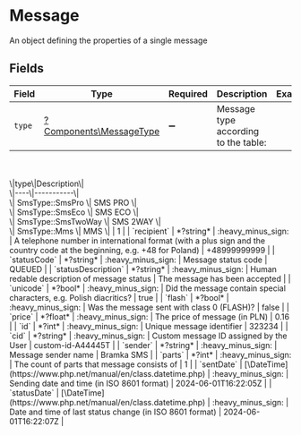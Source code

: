 # Message

An object defining the properties of a single message


## Fields

| Field                                                                                                                                                                                                                 | Type                                                                                                                                                                                                                  | Required                                                                                                                                                                                                              | Description                                                                                                                                                                                                           | Example                                                                                                                                                                                                               |
| --------------------------------------------------------------------------------------------------------------------------------------------------------------------------------------------------------------------- | --------------------------------------------------------------------------------------------------------------------------------------------------------------------------------------------------------------------- | --------------------------------------------------------------------------------------------------------------------------------------------------------------------------------------------------------------------- | --------------------------------------------------------------------------------------------------------------------------------------------------------------------------------------------------------------------- | --------------------------------------------------------------------------------------------------------------------------------------------------------------------------------------------------------------------- |
| `type`                                                                                                                                                                                                                | [?Components\MessageType](../../Models/Components/MessageType.md)                                                                                                                                                     | :heavy_minus_sign:                                                                                                                                                                                                    | Message type according to the table:<br/><br/>\|type\|Description\|<br/>\|----\|-----------\|<br/>\|  SmsType::SmsPro \| SMS PRO   \|<br/>\|  SmsType::SmsEco \| SMS ECO   \|<br/>\|  SmsType::SmsTwoWay \| SMS 2WAY  \|<br/>\| SmsType::Mms \| MMS       \| | 1                                                                                                                                                                                                                     |
| `recipient`                                                                                                                                                                                                           | *?string*                                                                                                                                                                                                             | :heavy_minus_sign:                                                                                                                                                                                                    | A telephone number in international format (with a plus sign and the country code at the beginning, e.g. +48 for Poland)                                                                                              | +48999999999                                                                                                                                                                                                          |
| `statusCode`                                                                                                                                                                                                          | *?string*                                                                                                                                                                                                             | :heavy_minus_sign:                                                                                                                                                                                                    | Message status code                                                                                                                                                                                                   | QUEUED                                                                                                                                                                                                                |
| `statusDescription`                                                                                                                                                                                                   | *?string*                                                                                                                                                                                                             | :heavy_minus_sign:                                                                                                                                                                                                    | Human redable description of message status                                                                                                                                                                           | The message has been accepted                                                                                                                                                                                         |
| `unicode`                                                                                                                                                                                                             | *?bool*                                                                                                                                                                                                               | :heavy_minus_sign:                                                                                                                                                                                                    | Did the message contain special characters, e.g. Polish diacritics?                                                                                                                                                   | true                                                                                                                                                                                                                  |
| `flash`                                                                                                                                                                                                               | *?bool*                                                                                                                                                                                                               | :heavy_minus_sign:                                                                                                                                                                                                    | Was the message sent with class 0 (FLASH)?                                                                                                                                                                            | false                                                                                                                                                                                                                 |
| `price`                                                                                                                                                                                                               | *?float*                                                                                                                                                                                                              | :heavy_minus_sign:                                                                                                                                                                                                    | The price of message (in PLN)                                                                                                                                                                                         | 0.16                                                                                                                                                                                                                  |
| `id`                                                                                                                                                                                                                  | *?int*                                                                                                                                                                                                                | :heavy_minus_sign:                                                                                                                                                                                                    | Unique message identifier                                                                                                                                                                                             | 323234                                                                                                                                                                                                                |
| `cid`                                                                                                                                                                                                                 | *?string*                                                                                                                                                                                                             | :heavy_minus_sign:                                                                                                                                                                                                    | Custom message ID assigned by the User                                                                                                                                                                                | custom-id-A44445T                                                                                                                                                                                                     |
| `sender`                                                                                                                                                                                                              | *?string*                                                                                                                                                                                                             | :heavy_minus_sign:                                                                                                                                                                                                    | Message sender name                                                                                                                                                                                                   | Bramka SMS                                                                                                                                                                                                            |
| `parts`                                                                                                                                                                                                               | *?int*                                                                                                                                                                                                                | :heavy_minus_sign:                                                                                                                                                                                                    | The count of parts that message consists of                                                                                                                                                                           | 1                                                                                                                                                                                                                     |
| `sentDate`                                                                                                                                                                                                            | [\DateTime](https://www.php.net/manual/en/class.datetime.php)                                                                                                                                                         | :heavy_minus_sign:                                                                                                                                                                                                    | Sending date and time (in ISO 8601 format)                                                                                                                                                                            | 2024-06-01T16:22:05Z                                                                                                                                                                                                  |
| `statusDate`                                                                                                                                                                                                          | [\DateTime](https://www.php.net/manual/en/class.datetime.php)                                                                                                                                                         | :heavy_minus_sign:                                                                                                                                                                                                    | Date and time of last status change (in ISO 8601 format)                                                                                                                                                              | 2024-06-01T16:22:07Z                                                                                                                                                                                                  |